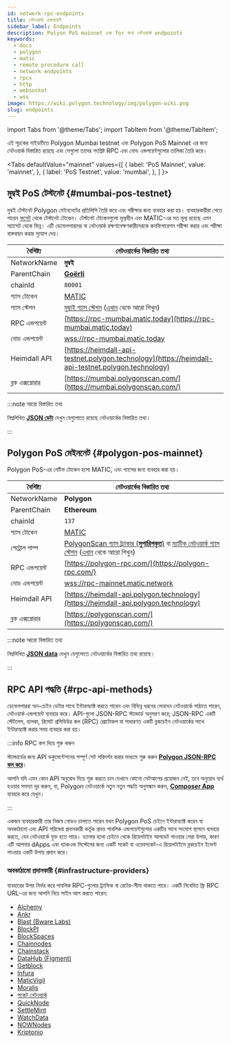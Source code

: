 ```yaml
---
id: network-rpc-endpoints
title: নেটওয়ার্ক এন্ডপয়েন্ট
sidebar_label: Endpoints
description: Polyon PoS mainnet এবং for জন্য নেটওয়ার্ক endpoints
keywords:
  - docs
  - polygon
  - matic
  - remote procedure call
  - network endpoints
  - rpcs
  - http
  - websocket
  - wss
image: https://wiki.polygon.technology/img/polygon-wiki.png
slug: endpoints
---
```

import Tabs from '@theme/Tabs';
import TabItem from '@theme/TabItem';

এই সূচকের গাইডটিতে Polygon Mumbai testnet এবং Polygon PoS Mainnet এর জন্য নেটওয়ার্ক বিস্তারিত রয়েছে এবং সেগুলো তাদের সংশ্লিষ্ট RPC এবং নোড এন্ডপয়েন্টগুলোর তালিকা তৈরি করে।

<Tabs
defaultValue="mainnet"
values={[
{ label: 'PoS Mainnet', value: 'mainnet', },
{ label: 'PoS Testnet', value: 'mumbai', },
]
}>
<TabItem value="mumbai">

## মুম্বই PoS টেস্টনেট {#mumbai-pos-testnet}

মুম্বই টেস্টনেট Polygon মেইননেটের প্রতিলিপি তৈরি করে এবং পরীক্ষার জন্য ব্যবহার করা হয়। ব্যবহারকারীরা পেতে পারেন [ফসেট](https://faucet.polygon.technology/) থেকে টেস্টনেট টোকেন। টেস্টনেট টোকেনগুলো মূল্যহীন এবং MATIC-এর মত মূল্য রয়েছে এমন অ্যাসেট থেকে ভিন্ন। এটি ডেভেলপারদের বা নেটওয়ার্ক রক্ষণাবেক্ষণকারীদেরকে কনফিগারেশন পরীক্ষা করার এবং পরীক্ষা বাস্তবায়ন করার সুযোগ দেয়।

| বৈশিষ্ট্য | নেটওয়ার্কের বিস্তারিত তথ্য |
| ---------------------------------- | ---------------------------------------------------------------- |
| NetworkName | **মুম্বই** |
| ParentChain | **[Goërli](https://goerli.net/)** |
| chainId | `80001` |
| গ্যাস টোকেন | [MATIC](gas-token) |
| গ্যাস স্টেশন | [মুম্বাই গ্যাস স্টেশন](https://gasstation-mumbai.matic.today/v2) ([এখান](https://docs.polygon.technology/docs/develop/tools/polygon-gas-station/) থেকে আরো শিখুন) |
| RPC এন্ডপয়েন্ট | [https://rpc-mumbai.matic.today](https://rpc-mumbai.matic.today) |
| নোড এন্ডপয়েন্ট | [wss://rpc-mumbai.matic.today](wss://rpc-mumbai.matic.today) |
| Heimdall API | [https://heimdall-api-testnet.polygon.technology](https://heimdall-api-testnet.polygon.technology) |
| ব্লক এক্সপ্লোরার | [https://mumbai.polygonscan.com/](https://mumbai.polygonscan.com/) |

:::note আরো বিস্তারিত তথ্য

নিম্নলিখিত [**JSON ডেটা**](https://static.matic.network/network/testnet/mumbai/index.json) দেখুন যেগুলোতে রয়েছে
নেটওয়ার্কের বিস্তারিত তথ্য।

:::

</TabItem>
<TabItem value="mainnet">

## Polygon PoS মেইননেট {#polygon-pos-mainnet}

Polygon PoS-এর নেটিভ টোকেন হলো MATIC, এবং গ্যাসের জন্য ব্যবহার করা হয়।

| বৈশিষ্ট্য | নেটওয়ার্কের বিস্তারিত তথ্য |
| ---------------------------------- | ---------------------------------------------------------------- |
| NetworkName | **Polygon** |
| ParentChain | **Ethereum** |
| chainId | `137` |
| গ্যাস টোকেন | [MATIC](gas-token) |
| পেট্রোল পাম্প | [PolygonScan গ্যাস ট্র্যাকার (**সুপারিশকৃত**)](https://polygonscan.com/gastracker) বা [ম্যাটিক নেটওয়ার্ক গ্যাস স্টেশন](https://gasstation-mainnet.matic.network/v2) ([এখান](https://docs.polygon.technology/docs/develop/tools/polygon-gas-station/) থেকে আরো শিখুন) |
| RPC এন্ডপয়েন্ট | [https://polygon-rpc.com/](https://polygon-rpc.com/) |
| নোড এন্ডপয়েন্ট | [wss://rpc-mainnet.matic.network](wss://rpc-mainnet.matic.network) |
| Heimdall API | [https://heimdall-api.polygon.technology](https://heimdall-api.polygon.technology) |
| ব্লক এক্সপ্লোরার | [https://polygonscan.com/](https://polygonscan.com/) |

:::note আরো বিস্তারিত তথ্য

নিম্নলিখিত [**JSON data**](https://github.com/maticnetwork/static/blob/master/network/mainnet/v1/index.json) দেখুন যেগুলোতে নেটওয়ার্কের বিস্তারিত তথ্য রয়েছে।

:::

</TabItem>
</Tabs>

## RPC API পদ্ধতি {#rpc-api-methods}

ডেভেলপাররা অন-চেইন ডেটার সাথে ইন্টারঅ্যাক্ট করতে পারেন এবং বিভিন্ন ধরনের লেনদেন নেটওয়ার্কে পাঠাতে পারেন, নেটওয়ার্ক এন্ডপয়েন্ট ব্যবহার করে। API-গুলো JSON-RPC স্ট্যান্ডার্ড অনুসরণ করে; JSON-RPC একটি স্টেটলেস, হালকা, রিমোট প্রসিডিউর কল (RPC) প্রোটোকল যা সাধারণত একটি ব্লকচেইন নেটওয়ার্কের সাথে ইন্টারঅ্যাক্ট করার সময় ব্যবহার করা হয়।

:::info RPC কল দিয়ে শুরু করুন

স্ট্যান্ডার্ডের জন্য API ডকুমেন্টেশনের সম্পূর্ণ সেট পরিদর্শন করার মাধ্যমে শুরু করুন [**Polygon JSON-RPC কল করে**](https://edge-docs.polygon.technology/docs/get-started/json-rpc-commands/)।

আপনি যদি এমন কোন API অনুরোধ দিয়ে শুরু করতে চান যেখানে কোনো সেটআপের প্রয়োজন নেই, তবে অনুরোধ ব্যর্থ হওয়ার সমস্যা দূর করুন, বা, Polygon নেটওয়ার্কে নতুন নতুন পদ্ধতি অনুসন্ধান করুন, [**Composer App**](https://composer.alchemyapi.io?composer_state=%7B%22chain%22%3A2%2C%22network%22%3A401%2C%22methodName%22%3A%22eth_getBlockByNumber%22%2C%22paramValues%22%3A%5B%22latest%22%2Cfalse%5D%7D) ব্যবহার করে দেখুন।

:::

একজন ব্যবহারকারী তার নিজস্ব নোডও চালাতে পারেন যখন Polygon PoS চেইনে ইন্টারঅ্যাক্ট করেন বা অবকাঠামো এবং API পরিষেবা প্রদানকারী কর্তৃক প্রদত্ত পাবলিক এন্ডপয়েন্টগুলোর একটির সাথে সংযোগ স্থাপনে ব্যবহার করতে, যেন নেটওয়ার্কে যুক্ত হতে পারে। ড্যাগার হলো চেইনে থেকে রিয়েলটাইম আপডেট পাওয়ার সেরা উপায়, কারণ এটি আপনার dApps এবং ব্যাকএন্ড সিস্টেমের জন্য একটি সকেট বা ওয়েবসকেট-এ রিয়েলটাইমে ব্লকচেইন ইভেন্ট পাওয়ার একটি উপায় প্রদান করে।

### অবকাঠামো প্রদানকারী {#infrastructure-providers}

ব্যবহারের উপর নির্ভর করে পাবলিক RPC-গুলোর ট্র্যাফিক বা রেটের-সীমা থাকতে পারে। একটি নিবেদিত ফ্রি RPC URL-এর জন্য আপনি নিচে সাইন আপ করতে পারেন:

* [Alchemy](https://www.alchemy.com/)
* [Ankr](https://www.ankr.com/)
* [Blast (Bware Labs)](https://blastapi.io/)
* [BlockPI](https://blockpi.io/)
* [BlockSpaces](https://www.blockspaces.com/web3-infrastructure)
* [Chainnodes](https://www.chainnodes.org/)
* [Chainstack](https://chainstack.com/build-better-with-polygon/)
* [DataHub (Figment)](https://datahub.figment.io)
* [Getblock](https://getblock.io/en/)
* [Infura](https://infura.io)
* [MaticVigil](https://rpc.maticvigil.com/)
* [Moralis](https://moralis.io)
* [পকেট নেটওয়ার্ক](https://www.portal.pokt.network/)
* [QuickNode](https://www.quicknode.com/chains/matic)
* [SettleMint](https://docs.settlemint.com/docs/polygon-connect-to-a-node)
* [WatchData](https://docs.watchdata.io/blockchain-apis/polygon-api)
* [NOWNodes](https://nownodes.io/nodes/polygon-matic)
* [Kriptonio](https://kriptonio.com/)